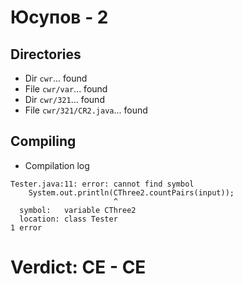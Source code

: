 # Юсупов - 2
## Directories
- Dir `cwr`... found
- File `cwr/var`... found
- Dir `cwr/321`... found
- File `cwr/321/CR2.java`... found
## Compiling
- Compilation log
```
Tester.java:11: error: cannot find symbol
    System.out.println(CThree2.countPairs(input));
                       ^
  symbol:   variable CThree2
  location: class Tester
1 error

```
# Verdict: **CE** - CE
